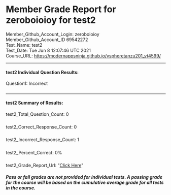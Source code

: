 # Member Grade Report for zeroboioioy for test2  
   
Member_Github_Account_Login: zeroboioioy  
Member_Github_Account_ID 69542272  
Test_Name: test2  
Test_Date: Tue Jun  8 12:07:46 UTC 2021  
Course_URL: https://modernappsninja.github.io/vspheretanzu201_vt4599/  
   
---  
#### test2 Individual Question Results:  
Question1: Incorrect  
#####  
---  
#### test2 Summary of Results:  
test2_Total_Question_Count: 0  
#####  
test2_Correct_Response_Count: 0  
#####  
test2_Incorrect_Response_Count: 1  
#####  
test2_Percent_Correct: 0%  
#####  
test2_Grade_Report_Url: "[Click Here](https://github.com/modernappsninjas/zeroboioioy/blob/main/static/userdata/courses/vspheretanzu201_vt4599/grade_report.pr142.test2.md)"
##### Pass or fail grades are not provided for individual tests. A passing grade for the course will be based on the cumulative average grade for all tests in the course.  
